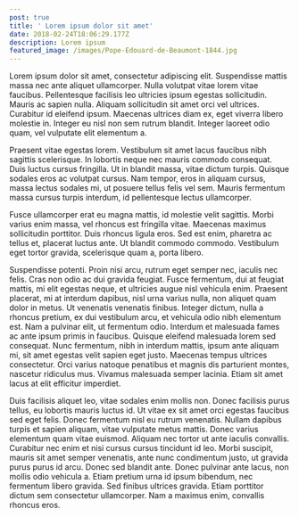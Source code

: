 ```yaml
---
post: true
title: ' Lorem ipsum dolor sit amet'
date: 2018-02-24T18:06:29.177Z
description: Lorem ipsum
featured_image: /images/Pope-Edouard-de-Beaumont-1844.jpg
---
```

Lorem ipsum dolor sit amet, consectetur adipiscing elit. Suspendisse mattis massa nec ante aliquet ullamcorper. Nulla volutpat vitae lorem vitae faucibus. Pellentesque facilisis leo ultricies ipsum egestas sollicitudin. Mauris ac sapien nulla. Aliquam sollicitudin sit amet orci vel ultrices. Curabitur id eleifend ipsum. Maecenas ultrices diam ex, eget viverra libero molestie in. Integer eu nisl non sem rutrum blandit. Integer laoreet odio quam, vel vulputate elit elementum a.

Praesent vitae egestas lorem. Vestibulum sit amet lacus faucibus nibh sagittis scelerisque. In lobortis neque nec mauris commodo consequat. Duis luctus cursus fringilla. Ut in blandit massa, vitae dictum turpis. Quisque sodales eros ac volutpat cursus. Nam tempor, eros in aliquam cursus, massa lectus sodales mi, ut posuere tellus felis vel sem. Mauris fermentum massa cursus turpis interdum, id pellentesque lectus ullamcorper.

Fusce ullamcorper erat eu magna mattis, id molestie velit sagittis. Morbi varius enim massa, vel rhoncus est fringilla vitae. Maecenas maximus sollicitudin porttitor. Duis rhoncus ligula eros. Sed est enim, pharetra ac tellus et, placerat luctus ante. Ut blandit commodo commodo. Vestibulum eget tortor gravida, scelerisque quam a, porta libero.

Suspendisse potenti. Proin nisi arcu, rutrum eget semper nec, iaculis nec felis. Cras non odio ac dui gravida feugiat. Fusce fermentum, dui at feugiat mattis, mi elit egestas neque, et ultricies augue nisl vehicula enim. Praesent placerat, mi at interdum dapibus, nisl urna varius nulla, non aliquet quam dolor in metus. Ut venenatis venenatis finibus. Integer dictum, nulla a rhoncus pretium, ex dui vestibulum arcu, et vehicula odio nibh elementum est. Nam a pulvinar elit, ut fermentum odio. Interdum et malesuada fames ac ante ipsum primis in faucibus. Quisque eleifend malesuada lorem sed consequat. Nunc fermentum, nibh in interdum mattis, ipsum ante aliquam mi, sit amet egestas velit sapien eget justo. Maecenas tempus ultrices consectetur. Orci varius natoque penatibus et magnis dis parturient montes, nascetur ridiculus mus. Vivamus malesuada semper lacinia. Etiam sit amet lacus at elit efficitur imperdiet.

Duis facilisis aliquet leo, vitae sodales enim mollis non. Donec facilisis purus tellus, eu lobortis mauris luctus id. Ut vitae ex sit amet orci egestas faucibus sed eget felis. Donec fermentum nisl eu rutrum venenatis. Nullam dapibus turpis et sapien aliquam, vitae vulputate metus mattis. Donec varius elementum quam vitae euismod. Aliquam nec tortor ut ante iaculis convallis. Curabitur nec enim et nisi cursus cursus tincidunt id leo. Morbi suscipit, mauris sit amet semper venenatis, ante nunc condimentum justo, ut gravida purus purus id arcu. Donec sed blandit ante. Donec pulvinar ante lacus, non mollis odio vehicula a. Etiam pretium urna id ipsum bibendum, nec fermentum libero gravida. Sed finibus ultrices gravida. Etiam porttitor dictum sem consectetur ullamcorper. Nam a maximus enim, convallis rhoncus eros.
